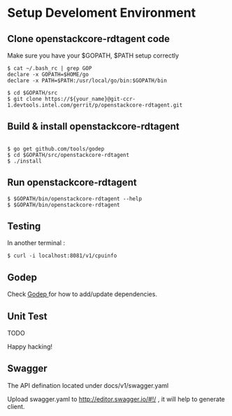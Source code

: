 # Setup Develoment Environment

## Clone openstackcore-rdtagent code

Make sure you have your $GOPATH, $PATH setup correctly

```
$ cat ~/.bash_rc | grep GOP
declare -x GOPATH=$HOME/go
declare -x PATH=$PATH:/usr/local/go/bin:$GOPATH/bin

$ cd $GOPATH/src
$ git clone https://${your_name}@git-ccr-1.devtools.intel.com/gerrit/p/openstackcore-rdtagent.git
```

## Build & install openstackcore-rdtagent

```

$ go get github.com/tools/godep
$ cd $GOPATH/src/openstackcore-rdtagent
$ ./install

```

## Run openstackcore-rdtagent

```
$ $GOPATH/bin/openstackcore-rdtagent --help
$ $GOPATH/bin/openstackcore-rdtagent
```


## Testing

In another terminal :

```
$ curl -i localhost:8081/v1/cpuinfo

```


## Godep

Check [ Godep ](https://github.com/tools/godep) for how to add/update dependencies.

## Unit Test

TODO


Happy hacking!

## Swagger

The API defination located under docs/v1/swagger.yaml

Upload swagger.yaml to http://editor.swagger.io/#!/ , it will help to generate client.

